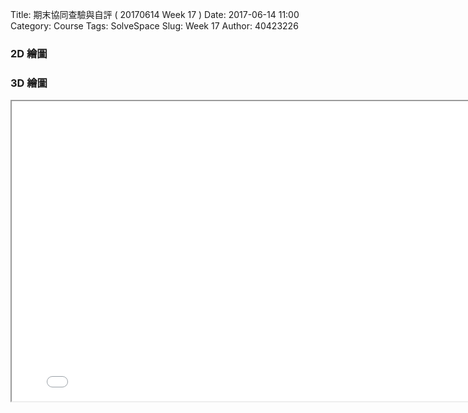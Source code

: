 Title: 期末協同查驗與自評 ( 20170614 Week 17 )
Date: 2017-06-14 11:00
Category: Course
Tags: SolveSpace
Slug: Week 17
Author: 40423226

<h3>2D 繪圖</h3>
<!-- PELICAN_END_SUMMARY -->


<h3>3D 繪圖</h3>
<iframe src="../data/w17/twolink.html" width="800" height="480"></iframe>